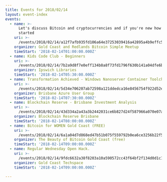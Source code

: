 ```yaml
---
title: Events for 2018/02/14
layout: event-index
events:
  - name: >-
      Let's discuss Bitcoin and cryptocurrencies and if you're new how to get
      started
    uri: >-
      /events/2018/02/14/a12f7afb935fd106a64e37253039416a42895a4b9effc5028fd4da8a723318f5
    organizer: Gold Coast and Redlands Bitcoin Simple Meetup
    timeStart: '2018-02-14T01:00:00.000Z'
  - name: Kids Code Club - Beginners
    uri: >-
      /events/2018/02/14/7b2a9d8f7e0eff134b8a8f73fd1796f630b141a04dfe6ba0b5e31af85bd5b84e
    organizer: Ipswich Libraries
    timeStart: '2018-02-14T05:30:00.000Z'
  - name: Transformation Achieved - Windows Nanoserver Container Toolchain on Azure
    uri: >-
      /events/2018/02/14/5d34e706207ab72598a121ddedca16e8456754f922d52e730f2566e91fe69608
    organizer: Brisbane Azure User Group
    timeStart: '2018-02-14T07:30:00.000Z'
  - name: Blockchain Reserve - Brisbane Investment Analysis
    uri: >-
      /events/2018/02/14/43d334a2a43a3b2442031ce6b827d24f587966a070e07ad420770eb818df13b2
    organizer: Blockchain Reserve Brisbane
    timeStart: '2018-02-14T08:00:00.000Z'
  - name: Bitcoin for WOMEN Gold Coast (FREE)
    uri: >-
      /events/2018/02/14/6a1a04d7d868ed47b51b075f559792b0ea6ce3256b22f5b3ee197bc13b56c761
    organizer: The Beauty of Bitcoin Gold Coast (free)
    timeStart: '2018-02-14T09:00:00.000Z'
  - name: Regular Wednesday Open Hack.
    uri: >-
      /events/2018/02/14/9fdc6632a38f8203a10a590572cc43f64bf2f134d0d1c138b098436a6274aca7
    organizer: Gold Coast Techspace
    timeStart: '2018-02-14T09:00:00.000Z'

---
```

